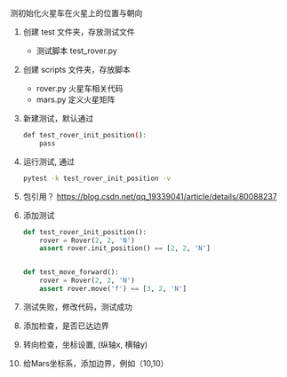 测初始化火星车在火星上的位置与朝向

1. 创建 test 文件夹，存放测试文件
    - 测试脚本 test_rover.py
    
2. 创建 scripts 文件夹，存放脚本
    - rover.py 火星车相关代码
    - mars.py 定义火星矩阵

3. 新建测试，默认通过  
    ```bash
    def test_rover_init_position():
        pass
    ```

4. 运行测试, 通过
    ```bash
    pytest -k test_rover_init_position -v
    ```

5. 包引用？
https://blog.csdn.net/qq_19339041/article/details/80088237

6. 添加测试
    ```python
    def test_rover_init_position():
        rover = Rover(2, 2, 'N')
        assert rover.init_position() == [2, 2, 'N']
    
    
    def test_move_forward():
        rover = Rover(2, 2, 'N')
        assert rover.move('f') == [3, 2, 'N']
    ```

7. 测试失败，修改代码，测试成功

8. 添加检查，是否已达边界 

9. 转向检查，坐标设置, (纵轴x, 横轴y)

10. 给Mars坐标系，添加边界，例如（10,10）